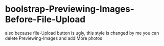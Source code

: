 # boolstrap-Previewing-Images-Before-File-Upload
also because file-Upload button is ugly, this style is changed by me
you can delete Previewing-Images and add More photos
